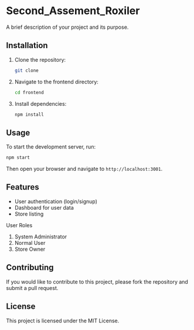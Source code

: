 # Second_Assement_Roxiler

A brief description of your project and its purpose.

## Installation

1. Clone the repository:
   ```bash
   git clone 
   ```
2. Navigate to the frontend directory:
   ```bash
   cd frontend
   ```
3. Install dependencies:
   ```bash
   npm install
   ```

## Usage

To start the development server, run:
```bash
npm start
```
Then open your browser and navigate to `http://localhost:3001`.

## Features

- User authentication (login/signup)
- Dashboard for user data
- Store listing

User Roles 

1. System Administrator 
2. Normal User 
3. Store Owner 

## Contributing

If you would like to contribute to this project, please fork the repository and submit a pull request.

## License

This project is licensed under the MIT License.
